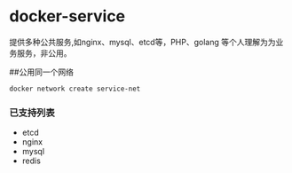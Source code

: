 # docker-service

提供多种公共服务,如nginx、mysql、etcd等，PHP、golang 等个人理解为为业务服务，非公用。


##公用同一个网络
```shell
docker network create service-net
```

### 已支持列表
- etcd
- nginx
- mysql
- redis